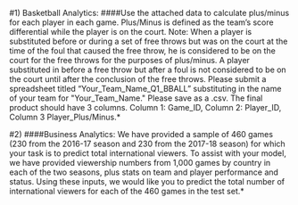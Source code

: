 #1) Basketball Analytics: 
####Use the attached data to calculate plus/minus for each player in each game. Plus/Minus is defined as the team’s score differential while the player is on the court. Note: When a player is substituted before or during a set of free throws but was on the court at the time of the foul that caused the free throw, he is considered to be on the court for the free throws for the purposes of plus/minus. A player substituted in before a free throw but after a foul is not considered to be on the court until after the conclusion of the free throws. Please submit a spreadsheet titled “Your_Team_Name_Q1_BBALL” substituting in the name of your team for "Your_Team_Name." Please save as a .csv. The final product should have 3 columns. Column 1: Game_ID, Column 2: Player_ID, Column 3 Player_Plus/Minus.*



#2) 
####Business Analytics: We have provided a sample of 460 games (230 from the 2016-17 season and 230 from the 2017-18 season) for which your task is to predict total international viewers. To assist with your model, we have provided viewership numbers from 1,000 games by country in each of the two seasons, plus stats on team and player performance and status. Using these inputs, we would like you to predict the total number of international viewers for each of the 460 games in the test set.*